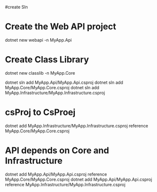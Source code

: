 #create Sln

# Create the Web API project

dotnet new webapi -n MyApp.Api

# Create Class Library

dotnet new classlib -n MyApp.Core

dotnet sln add MyApp.Api/MyApp.Api.csproj
dotnet sln add MyApp.Core/MyApp.Core.csproj
dotnet sln add MyApp.Infrastructure/MyApp.Infrastructure.csproj

# csProj to CsProej

dotnet add MyApp.Infrastructure/MyApp.Infrastructure.csproj reference MyApp.Core/MyApp.Core.csproj

# API depends on Core and Infrastructure

dotnet add MyApp.Api/MyApp.Api.csproj reference MyApp.Core/MyApp.Core.csproj
dotnet add MyApp.Api/MyApp.Api.csproj reference MyApp.Infrastructure/MyApp.Infrastructure.csproj
